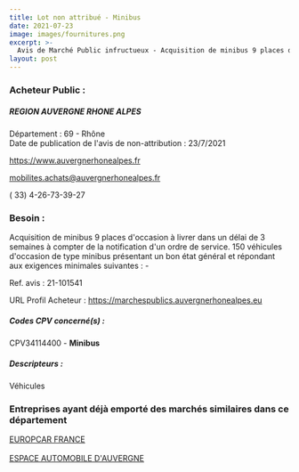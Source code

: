 ```yaml
---
title: Lot non attribué - Minibus
date: 2021-07-23
image: images/fournitures.png
excerpt: >-
  Avis de Marché Public infructueux - Acquisition de minibus 9 places d'occasion
layout: post
---
```


### Acheteur Public :
##### REGION AUVERGNE RHONE ALPES
Département : 69 - Rhône<br/>
Date de publication de l'avis de non-attribution : 23/7/2021


https://www.auvergnerhonealpes.fr

mobilites.achats@auvergnerhonealpes.fr

( 33) 4-26-73-39-27
### Besoin :

Acquisition de minibus 9 places d'occasion à livrer dans un délai de 3 semaines à compter de la notification d'un ordre de service. 150 véhicules d'occasion de type minibus présentant un bon état général et répondant aux exigences minimales suivantes : -

Ref. avis : 21-101541

URL Profil Acheteur : https://marchespublics.auvergnerhonealpes.eu

##### Codes CPV concerné(s) :
CPV34114400 - **Minibus** <br/>

##### Descripteurs :
Véhicules <br/>

### Entreprises ayant déjà emporté des marchés similaires dans ce département
<a href="/entreprise-544/siren-303656847">EUROPCAR FRANCE</a><br/><br/>
<a href="/entreprise-561/siren-440789683">ESPACE AUTOMOBILE D'AUVERGNE</a><br/><br/>
